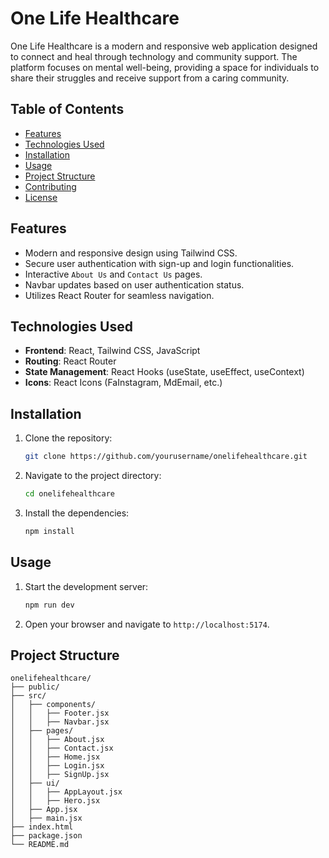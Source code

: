 # One Life Healthcare

One Life Healthcare is a modern and responsive web application designed to connect and heal through technology and community support. The platform focuses on mental well-being, providing a space for individuals to share their struggles and receive support from a caring community.

## Table of Contents

- [Features](#features)
- [Technologies Used](#technologies-used)
- [Installation](#installation)
- [Usage](#usage)
- [Project Structure](#project-structure)
- [Contributing](#contributing)
- [License](#license)

## Features

- Modern and responsive design using Tailwind CSS.
- Secure user authentication with sign-up and login functionalities.
- Interactive `About Us` and `Contact Us` pages.
- Navbar updates based on user authentication status.
- Utilizes React Router for seamless navigation.

## Technologies Used

- **Frontend**: React, Tailwind CSS, JavaScript
- **Routing**: React Router
- **State Management**: React Hooks (useState, useEffect, useContext)
- **Icons**: React Icons (FaInstagram, MdEmail, etc.)

## Installation

1. Clone the repository:
   ```sh
   git clone https://github.com/yourusername/onelifehealthcare.git
   ```
2. Navigate to the project directory:
   ```sh
   cd onelifehealthcare
   ```
3. Install the dependencies:
   ```sh
   npm install
   ```

## Usage

1. Start the development server:
   ```sh
   npm run dev
   ```
2. Open your browser and navigate to `http://localhost:5174`.

## Project Structure

```plaintext
onelifehealthcare/
├── public/
├── src/
│   ├── components/
│   │   ├── Footer.jsx
│   │   ├── Navbar.jsx
│   ├── pages/
│   │   ├── About.jsx
│   │   ├── Contact.jsx
│   │   ├── Home.jsx
│   │   ├── Login.jsx
│   │   ├── SignUp.jsx
│   ├── ui/
│   │   ├── AppLayout.jsx
│   │   ├── Hero.jsx
│   ├── App.jsx
│   ├── main.jsx
├── index.html
├── package.json
└── README.md
```
